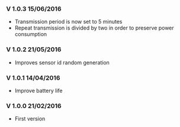 ### V 1.0.3 15/06/2016
 - Transmission period is now set to 5 minutes
 - Repeat transmission is divided by two in order to preserve power consumption

### V 1.0.2 21/05/2016
 - Improves sensor id random generation

### V 1.0.1 14/04/2016
 - Improve battery life

### V 1.0.0 21/02/2016
 - First version